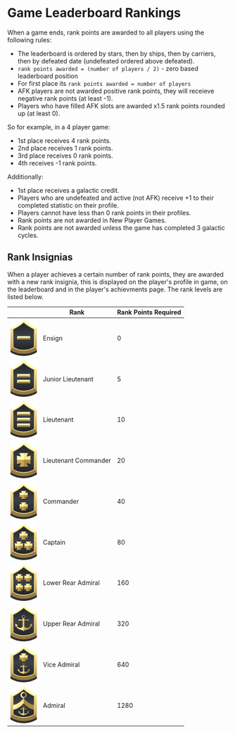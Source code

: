 # Game Leaderboard Rankings

When a game ends, rank points are awarded to all players using the following rules:

- The leaderboard is ordered by stars, then by ships, then by carriers, then by defeated date (undefeated ordered above defeated).
- `rank points awarded = (number of players / 2)` - zero based leaderboard position
- For first place its `rank points awarded = number of players`
- AFK players are not awarded positive rank points, they will receieve negative rank points (at least -1).
- Players who have filled AFK slots are awarded x1.5 rank points rounded up (at least 0).

So for example, in a 4 player game:

- 1st place receives 4 rank points.
- 2nd place receives 1 rank points.
- 3rd place receives 0 rank points.
- 4th receives -1 rank points.

Additionally:

- 1st place receives a galactic credit.
- Players who are undefeated and active (not AFK) receive +1 to their completed statistic on their profile.
- Players cannot have less than 0 rank points in their profiles.
- Rank points are not awarded in New Player Games.
- Rank points are not awarded unless the game has completed 3 galactic cycles.

## Rank Insignias
When a player achieves a certain number of rank points, they are awarded with a new rank insignia, this is displayed on the player's profile in game, on the leaderboard and in the player's achievments page. The rank levels are listed below.

|                                                                                                                      | Rank                   | Rank Points Required      |
| -------------------------------------------------------------------------------------------------------------------- | ---------------------- | ------------------------- |
| <img src="https://raw.githubusercontent.com/solaris-games/solaris/master/client/src/assets/levels/1.png" width="60"> | Ensign                 | 0                         |
| <img src="https://raw.githubusercontent.com/solaris-games/solaris/master/client/src/assets/levels/2.png" width="60"> | Junior Lieutenant      | 5                         |
| <img src="https://raw.githubusercontent.com/solaris-games/solaris/master/client/src/assets/levels/3.png" width="60"> | Lieutenant             | 10                        |
| <img src="https://raw.githubusercontent.com/solaris-games/solaris/master/client/src/assets/levels/4.png" width="60"> | Lieutenant Commander   | 20                        |
| <img src="https://raw.githubusercontent.com/solaris-games/solaris/master/client/src/assets/levels/5.png" width="60"> | Commander              | 40                        |
| <img src="https://raw.githubusercontent.com/solaris-games/solaris/master/client/src/assets/levels/6.png" width="60"> | Captain                | 80                        |
| <img src="https://raw.githubusercontent.com/solaris-games/solaris/master/client/src/assets/levels/7.png" width="60"> | Lower Rear Admiral     | 160                       |
| <img src="https://raw.githubusercontent.com/solaris-games/solaris/master/client/src/assets/levels/8.png" width="60"> | Upper Rear Admiral     | 320                       |
| <img src="https://raw.githubusercontent.com/solaris-games/solaris/master/client/src/assets/levels/9.png" width="60"> | Vice Admiral           | 640                       |
| <img src="https://raw.githubusercontent.com/solaris-games/solaris/master/client/src/assets/levels/10.png" width="60">| Admiral                | 1280                      |
